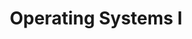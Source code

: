 ---
page_id: course_3
layout: page
title: Operating Systems I
description: Presentation of the fundamentals of the most common operating systems used commercially, primarly Ubuntu and Windows OSs.
location: ETITC
img: 
redirect: https://github.com/saguileran/ETITC-2024-1/tree/main/Operating%20Systems%20I
importance: 2
category: ETITC-2024-1
related_publications: true
---